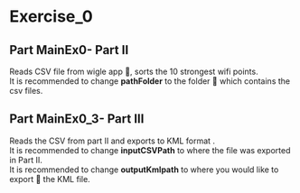 # Exercise_0
## Part MainEx0- Part II <br />
Reads CSV file from wigle app :iphone:, sorts the 10 strongest wifi points. <br />
It is recommended to change **pathFolder** to the folder :file_folder: which contains the csv files. <br />

## Part MainEx0_3- Part III <br />
Reads the CSV from part II and exports to KML format .<br />
It is recommended to change **inputCSVPath** to where the file was exported in Part II. <br />
It is recommended to change **outputKmlpath** to where you would like to export :floppy_disk: the KML file. <br />

